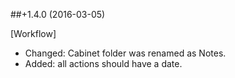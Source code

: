 ##+1.4.0 (2016-03-05)

[Workflow]
- Changed: Cabinet folder was renamed as Notes.
- Added: all actions should have a date.
